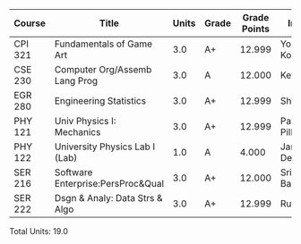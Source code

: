 | Course       | Title                                  | Units | Grade | Grade Points | Instructor                             |
| ------------ | -------------------------------------- | ----- | ----- | ------------ | -------------------------------------- |
| CPI 321      | Fundamentals of Game Art               | 3.0   | A+    | 12.999       | Yoshihiro Kobayashi                    |
| CSE 230      | Computer Org/Assemb Lang Prog          | 3.0   | A     | 12.000       | Kevin Burger                           |
| EGR 280      | Engineering Statistics                 | 3.0   | A+    | 12.999       | Sharon Lewis                           |
| PHY 121      | Univ Physics I: Mechanics              | 3.0   | A+    | 12.999       | Pavan Pillalamarri                     |
| PHY 122      | University Physics Lab I (Lab)         | 1.0   | A     | 4.000        | James Degraffenreid                    |
| SER 216      | Software Enterprise:PersProc&Qual      | 3.0   | A+    | 12.000       | Srividya Bansal                        |
| SER 222      | Dsgn & Analy: Data Strs & Algo         | 3.0   | A+    | 12.999       | Ruben Acuna                            |

Total Units: 19.0